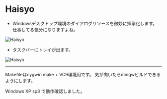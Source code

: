 Haisyo
======

- Windowsデスクトップ環境のダイアログリソースを微妙に拝承化します。
  仕事してる気分になりますよね。

![Haisyo](http://zuse.jp/misc/haisyo-example.png)

- タスクバーにトレイが出ます。

![Haisyo](http://zuse.jp/misc/haisyo-tray.png)

---
Makefileはcygwin make + VC9環境用です。
気が向いたらmingwビルドできるようにします。

Windows XP sp3 で動作確認しました。
